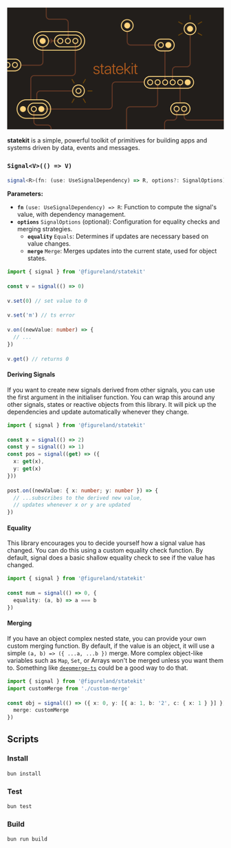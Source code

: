 ![statekit illustration](./docs/statekit-hero.svg)

**statekit** is a simple, powerful toolkit of primitives for building apps and systems driven by data, events and messages.

### `Signal<V>(() => V)`

```typescript
signal<R>(fn: (use: UseSignalDependency) => R, options?: SignalOptions): Signal<R>
```

**Parameters:**

- **`fn`** `(use: UseSignalDependency) => R`: Function to compute the signal's value, with dependency management.
- **`options`** `SignalOptions` (optional): Configuration for equality checks and merging strategies.
  - **`equality`** `Equals`: Determines if updates are necessary based on value changes.
  - **`merge`** `Merge`: Merges updates into the current state, used for object states.

```ts
import { signal } from '@figureland/statekit'

const v = signal(() => 0)

v.set(0) // set value to 0

v.set('m') // ts error

v.on((newValue: number) => {
  // ...
})

v.get() // returns 0
```

#### Deriving Signals

If you want to create new signals derived from other signals, you can use the first argument in the initialiser function. You can wrap this around any other signals, states or reactive objects from this library. It will pick up the dependencies and update automatically whenever they change.

```ts
import { signal } from '@figureland/statekit'

const x = signal(() => 2)
const y = signal(() => 1)
const pos = signal((get) => ({
  x: get(x),
  y: get(x)
}))

post.on((newValue: { x: number; y: number }) => {
  // ...subscribes to the derived new value,
  // updates whenever x or y are updated
})
```

#### Equality

This library encourages you to decide yourself how a signal value has changed. You can do this using a custom equality check function. By default, signal does a basic shallow equality check to see if the value has changed.

```ts
import { signal } from '@figureland/statekit'

const num = signal(() => 0, {
  equality: (a, b) => a === b
})
```

#### Merging

If you have an object complex nested state, you can provide your own custom merging function. By default, if the value is an object, it will use a simple `(a, b) => ({ ...a, ...b })` merge. More complex object-like variables such as `Map`, `Set`, or Arrays won't be merged unless you want them to. Something like [`deepmerge-ts`](https://github.com/RebeccaStevens/deepmerge-ts) could be a good way to do that.

```ts
import { signal } from '@figureland/statekit'
import customMerge from './custom-merge'

const obj = signal(() => ({ x: 0, y: [{ a: 1, b: '2', c: { x: 1 } }] }), {
  merge: customMerge
})
```

## Scripts

### Install

```bash
bun install
```

### Test

```bash
bun test
```

### Build

```bash
bun run build
```
